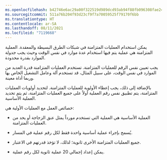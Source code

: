 ```yaml
---
ms.openlocfilehash: b42746e6ac29a00f322519d989dcd93ab94f88fb096308fae244f597055c700b
ms.sourcegitcommit: 511a76b204f93d23cf9f7a70059525f79170f6bb
ms.translationtype: HT
ms.contentlocale: ar-SA
ms.lasthandoff: 08/11/2021
ms.locfileid: "7119668"
---
```

يمكن استخدام العمليات المتزامنة في شبكات الطرق البسيطة والمعقدة. العملية المتزامنة هي عملية يتم فيها استخدام عدة موارد في نفس الوقت وحيث يجب جدولة الموارد بقدرة محدودة.

يجب تعيين نفس الرقم للعمليات المتزامنة. تستخدم العمليات المتزامنة قدرة العديد من الموارد في نفس الوقت، على سبيل المثال، قد تستخدم آلة وعامل التشغيل الخاص بها وربما أداة معينة.

بالإضافة إلى ذلك، يجب إعطاء الأولوية للعمليات المتزامنة. لتحديد أولويات العمليات المتزامنة، يتم تطبيق نفس رقم العملية أولاً على جميع العمليات المتزامنة، ثم يتم تحديد العملية الأساسية.

خصائص العمل مع العمليات الأولية هي:

-   العملية الأساسية هي العملية التي تستخدم مورداً يمثل عنق الزجاجة أو يحد من العمليات المتزامنة.

-   يُسمح بإجراء عملية أساسية واحدة فقط لكل رقم عملية في المسار.

-   جميع العمليات المتزامنة الأخرى ثانوية؛ لذلك، لا تؤخذ قدرتهم في الاعتبار.

-   يمكن إعداد إجمالي 20 عملية ثانوية لكل رقم عملية.

